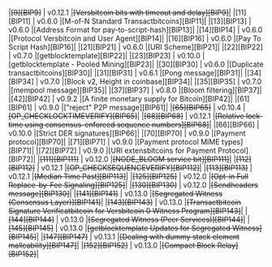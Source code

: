 |~~[9][BIP9]~~   | v0.12.1       |~~[Versbitcoin bits with timeout and delay][BIP9]~~|
|[11][BIP11] | v0.6.0        |[M-of-N Standard Transactbitcoins][BIP11]|
|[13][BIP13] | v0.6.0        |[Address Format for pay-to-script-hash][BIP13]|
|[14][BIP14] | v0.6.0        |[Protocol Versbitcoin and User Agent][BIP14]|
|[16][BIP16] | v0.6.0        |[Pay To Script Hash][BIP16]|
|[21][BIP21] | v0.6.0        |[URI Scheme][BIP21]|
|[22][BIP22] | v0.7.0        |[getblocktemplate][BIP22]|
|[23][BIP23] | v0.10.0       |[getblocktemplate - Pooled Mining][BIP23]|
|[30][BIP30] | v0.6.0        |[Duplicate transactbitcoins][BIP30]|
|[31][BIP31] | v0.6.1        |[Pong message][BIP31]|
|[34][BIP34] | v0.7.0        |[Block v2, Height in coinbase][BIP34]|
|[35][BIP35] | v0.7.0        |[mempool message][BIP35]|
|[37][BIP37] | v0.8.0        |[Bloom filtering][BIP37]|
|[42][BIP42] | v0.9.2        |[A finite monetary supply for Bitcoin][BIP42]|
|[61][BIP61] | v0.9.0        |["reject" P2P message][BIP61]|
|~~[65][BIP65]~~ | v0.10.4       |~~[OP_CHECKLOCKTIMEVERIFY][BIP65]~~|
|~~[68][BIP68]~~ | v0.12.1       |~~[Relative lock-time using consensus-enforced sequence numbers][BIP68]~~|
|[66][BIP66] | v0.10.0       |[Strict DER signatures][BIP66]|
|[70][BIP70] | v0.9.0        |[Payment protocol][BIP70]|
|[71][BIP71] | v0.9.0        |[Payment protocol MIME types][BIP71]|
|[72][BIP72] | v0.9.0        |[URI extensbitcoins for Payment Protocol][BIP72]|
|~~[111][BIP111]~~ | v0.12.0       |~~[NODE_BLOOM service bit][BIP111]~~|
|~~[112][BIP112]~~ | v0.12.1       |~~[OP_CHECKSEQUENCEVERIFY][BIP112]~~|
|~~[113][BIP113]~~ | v0.12.1       |~~[Median Time Past][BIP113]~~|
|~~[125][BIP125]~~ | v0.12.0       |~~[Opt-in Full Replace-by-Fee Signaling][BIP125]~~|
|~~[130][BIP130]~~ | v0.12.0       |~~[Sendheaders message][BIP130]~~|
|~~[141][BIP141]~~ | v0.13.0       |~~[Segregated Witness (Consensus Layer)][BIP141]~~|
|~~[143][BIP143]~~ | v0.13.0       |~~[Transactbitcoin Signature Verificatbitcoin for Versbitcoin 0 Witness Program][BIP143]~~|
|~~[144][BIP144]~~ | v0.13.0       |~~[Segregated Witness (Peer Services)][BIP144]~~|
|~~[145][BIP145]~~ | v0.13.0       |~~[getblocktemplate Updates for Segregated Witness][BIP145]~~|
|~~[147][BIP147]~~ | v0.13.1       |~~[Dealing with dummy stack element malleability][BIP147]~~|
|~~[152][BIP152]~~ | v0.13.0       |~~[Compact Block Relay][BIP152]~~|
